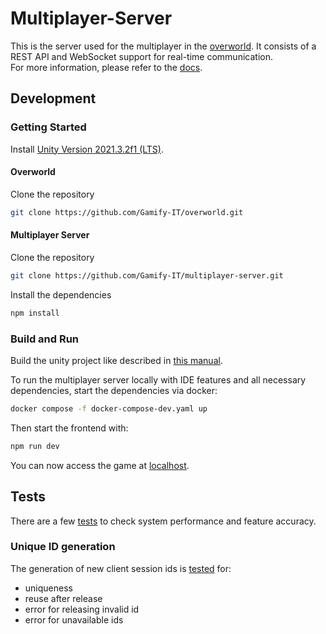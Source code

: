 # Multiplayer-Server

This is the server used for the multiplayer in the [overworld](https://github.com/Gamify-IT/overworld).
It consists of a REST API and WebSocket support for real-time communication. \
For more information, please refer to the [docs](https://gamifyit-docs.readthedocs.io/en/latest/dev-manuals/architecture/multiplayer/README.html).

## Development 
### Getting Started
Install [Unity Version 2021.3.2f1 (LTS)](https://unity.com/de/releases/editor/whats-new/2021.3.2).
#### Overworld
Clone the repository  
```sh
git clone https://github.com/Gamify-IT/overworld.git
```
#### Multiplayer Server
Clone the repository  
```sh
git clone https://github.com/Gamify-IT/multiplayer-server.git
```
Install the dependencies
```sh
npm install
```
### Build and Run
Build the unity project like described in [this manual](https://gamifyit-docs.readthedocs.io/en/latest/dev-manuals/languages/unity/build-unity-project.html).

To run the multiplayer server locally with IDE features and all necessary dependencies, start the dependencies via docker:
```sh
docker compose -f docker-compose-dev.yaml up
```
Then start the frontend with:
```sh
npm run dev
```
You can now access the game at [localhost](http://localhost).

## Tests
There are a few [tests](https://github.com/Gamify-IT/multiplayer-server/blob/main/tests/) to check system performance and feature accuracy.
### Unique ID generation 
The generation of new client session ids is [tested](https://github.com/Gamify-IT/multiplayer-server/blob/main/tests/idGeneration.spec.ts) for:
- uniqueness
- reuse after release
- error for releasing invalid id
- error for unavailable ids
